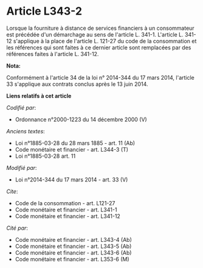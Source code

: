 # Article L343-2

Lorsque la fourniture à distance de services financiers à un consommateur est précédée d'un démarchage au sens de l'article
L. 341-1. L'article L. 341-12 s'applique à la place de l'article L. 121-27 du code de la consommation et les références qui
sont faites à ce dernier article sont remplacées par des références faites à l'article L. 341-12.

**Nota:**

Conformément à l'article 34 de la loi n° 2014-344 du 17 mars 2014, l'article 33 s'applique aux contrats conclus après le 13
juin 2014.

**Liens relatifs à cet article**

_Codifié par_:

  - Ordonnance n°2000-1223 du 14 décembre 2000 (V)

_Anciens textes_:

  - Loi n°1885-03-28 du 28 mars 1885 - art. 11 (Ab)
  - Code monétaire et financier - art. L344-3 (T)
  - Loi n°1885-03-28 art. 11

_Modifié par_:

  - Loi n°2014-344 du 17 mars 2014 - art. 33 (V)

_Cite_:

  - Code de la consommation - art. L121-27
  - Code monétaire et financier - art. L341-1
  - Code monétaire et financier - art. L341-12

_Cité par_:

  - Code monétaire et financier - art. L343-4 (Ab)
  - Code monétaire et financier - art. L343-5 (Ab)
  - Code monétaire et financier - art. L343-6 (Ab)
  - Code monétaire et financier - art. L353-6 (M)
